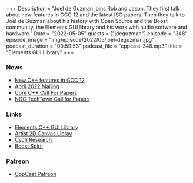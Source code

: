 +++
Description = "Joel de Guzman joins Rob and Jason. They first talk about new features in GCC 12 and the latest ISO papers. Then they talk to Joel de Guzman about his history with Open Source and the Boost community, the Elements GUI library and his work with audio software and hardware."
Date = "2022-05-05"
guests = ["jdeguzman"]
episode = "348"
episode_image = "img/episode/2022/05/joel-deguzman.jpg"
podcast_duration = "00:59:53"
podcast_file = "cppcast-348.mp3"
title = "Elements GUI Library"
+++

### News ###

 - [New C++ features in GCC 12](https://developers.redhat.com/articles/2022/04/25/new-c-features-gcc-12#)
 - [April 2022 Mailing](http://www.open-std.org/jtc1/sc22/wg21/docs/papers/2022/#mailing2022-04)
 - [Core C++ Call For Papers](https://corecpp.org/assets/CoreCpp2022_CallForSpeakers.pdf)
 - [NDC TechTown Call for Papers](https://ndctechtown.com/call-for-papers)

### Links ###

 - [Elements C++ GUI Library](https://github.com/cycfi/elements)
 - [Artist 2D Canvas Libray](https://github.com/cycfi/artist)
 - [Cycfi Research](https://www.cycfi.com/)
 - [Boost Spirit](https://www.boost.org/doc/libs/1_67_0/libs/spirit/doc/html/index.html)

### Patreon ###

- [CppCast Patreon](https://www.patreon.com/CppCast)

